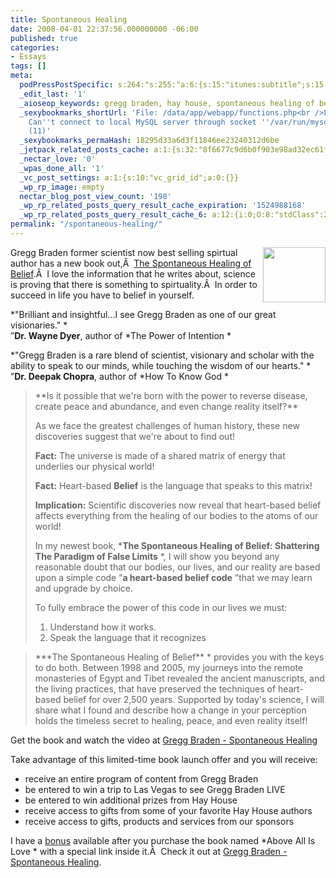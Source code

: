 ```yaml
---
title: Spontaneous Healing
date: 2008-04-01 22:37:56.000000000 -06:00
published: true
categories:
- Essays
tags: []
meta:
  podPressPostSpecific: s:264:"s:255:"a:6:{s:15:"itunes:subtitle";s:15:"##PostExcerpt##";s:14:"itunes:summary";s:15:"##PostExcerpt##";s:15:"itunes:keywords";s:17:"##WordPressCats##";s:13:"itunes:author";s:10:"##Global##";s:15:"itunes:explicit";s:7:"Default";s:12:"itunes:block";s:7:"Default";}";";
  _edit_last: '1'
  _aioseop_keywords: gregg braden, hay house, spontaneous healing of belief
  _sexybookmarks_shortUrl: 'File: /data/app/webapp/functions.php<br />Line: 7<br />Message:
    Can''t connect to local MySQL server through socket ''/var/run/mysqld/mysqld.sock''
    (11)'
  _sexybookmarks_permaHash: 18295d33a6d3f11846ee23240312d6be
  _jetpack_related_posts_cache: a:1:{s:32:"8f6677c9d6b0f903e98ad32ec61f8deb";a:2:{s:7:"expires";i:1448243711;s:7:"payload";a:3:{i:0;a:1:{s:2:"id";i:7824;}i:1;a:1:{s:2:"id";i:347;}i:2;a:1:{s:2:"id";i:707;}}}}
  _nectar_love: '0'
  _wpas_done_all: '1'
  _vc_post_settings: a:1:{s:10:"vc_grid_id";a:0:{}}
  _wp_rp_image: empty
  nectar_blog_post_view_count: '198'
  _wp_rp_related_posts_query_result_cache_expiration: '1524988168'
  _wp_rp_related_posts_query_result_cache_6: a:12:{i:0;O:8:"stdClass":2:{s:7:"post_id";s:4:"7824";s:5:"score";s:16:"22.7108374186257";}i:1;O:8:"stdClass":2:{s:7:"post_id";s:4:"8023";s:5:"score";s:17:"19.23525365212069";}i:2;O:8:"stdClass":2:{s:7:"post_id";s:4:"6929";s:5:"score";s:18:"18.566515279280203";}i:3;O:8:"stdClass":2:{s:7:"post_id";s:3:"347";s:5:"score";s:18:"18.002492495090138";}i:4;O:8:"stdClass":2:{s:7:"post_id";s:4:"1373";s:5:"score";s:18:"15.174577432541742";}i:5;O:8:"stdClass":2:{s:7:"post_id";s:3:"354";s:5:"score";s:18:"15.010736036856862";}i:6;O:8:"stdClass":2:{s:7:"post_id";s:4:"1052";s:5:"score";s:18:"14.783616670213558";}i:7;O:8:"stdClass":2:{s:7:"post_id";s:3:"587";s:5:"score";s:18:"14.767019064503163";}i:8;O:8:"stdClass":2:{s:7:"post_id";s:3:"355";s:5:"score";s:18:"14.767019064503163";}i:9;O:8:"stdClass":2:{s:7:"post_id";s:4:"3152";s:5:"score";s:18:"14.407632195711033";}i:10;O:8:"stdClass":2:{s:7:"post_id";s:3:"184";s:5:"score";s:18:"14.407632195711033";}i:11;O:8:"stdClass":2:{s:7:"post_id";s:3:"297";s:5:"score";s:18:"14.310839114082304";}}
permalink: "/spontaneous-healing/"
---
```

<img class="alignright" style="float: right;" src="{{ site.baseurl }}/posts/2008/04/cvr_braden_shob_cd.jpg" alt="" width="100" height="88" />Gregg Braden former scientist now best selling spirtual author has a new book out,Â  <a href="http://promos.hayhouse.com/braden/040208email/" rel="nofollow">The Spontaneous Healing of Belief</a>.Â  I love the information that he writes about, science is proving that there is something to spirtuality.Â  In order to succeed in life you have to belief in yourself.

 *"Brilliant and insightful...I see Gregg Braden as one of our great  visionaries." *<br />
 ”**Dr. Wayne Dyer**, author of  *The Power  of Intention *

 *"Gregg Braden is a rare blend of scientist,  visionary and scholar with the ability to speak to our minds, while touching the  wisdom of our hearts." *<br />
 ”**Dr. Deepak Chopra**, author of   *How To Know God *</p>
<blockquote><p>**Is it possible that we're born with the power to reverse disease, create  peace and abundance, and even change reality itself?**

As we face  the greatest challenges of human history, these new discoveries suggest that  we're about to find out!

**Fact:** The universe is made of  a shared matrix of energy that underlies our physical world!

**Fact:** Heart-based **Belief** is the  language that speaks to this matrix!

**Implication:** Scientific discoveries now reveal that heart-based belief affects everything  from the healing of our bodies to the atoms of our world!

In my newest  book,  ***The Spontaneous Healing of Belief: Shattering The Paradigm of  False Limits** *, I will show you beyond any reasonable doubt that our  bodies, our lives, and our reality are based upon a simple code ”**a  heart-based belief code** ”that we may learn and upgrade by choice.

To fully embrace the power of this code in our lives we must:</p>
<ol>
<li>Understand how it works.</li>
<li>Speak the language that it recognizes</li>
</ol>
</blockquote>
<blockquote><p> ***The Spontaneous Healing of Belief** * provides you with  the keys to do both. Between 1998 and 2005, my journeys into the remote  monasteries of Egypt and Tibet revealed the ancient manuscripts, and the living  practices, that have preserved the techniques of heart-based belief for over  2,500 years. Supported by today's science, I will share what I found and  describe how a change in your perception holds the timeless secret to healing,  peace, and even reality itself!</p></blockquote>
<p>Get the book and watch the video at <a href="http://promos.hayhouse.com/braden/040208email/" rel="nofollow">Gregg Braden - Spontaneous Healing</a>

Take advantage of this limited-time book launch offer and you will receive:</p>
<ul>
<li>receive an entire program of content from Gregg Braden</li>
<li>be entered to win a trip to Las Vegas to see Gregg Braden LIVE</li>
<li>be entered to win additional prizes from Hay House</li>
<li>receive access to gifts from some of your favorite Hay House authors</li>
<li>receive access to gifts, products and services from our sponsors</li>
</ul>
<p>I have a <a href="http://promos.hayhouse.com/braden/040208email/" rel="nofollow">bonus</a> available after you purchase the book named  *Above All Is Love * with a special link inside it.Â  Check it out at <a href="http://promos.hayhouse.com/braden/040208email/" rel="nofollow">Gregg Braden - Spontaneous Healing</a>.</p>

